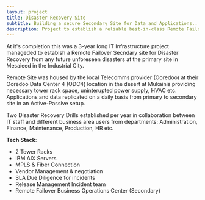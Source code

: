 ```yaml
---
layout: project
title: Disaster Recovery Site
subtitle: Building a secure Secondary Site for Data and Applications.. 
description: Project to establish a reliable best-in-class Remote Failover Secondary data center to meet strict necessary government Regulatory and Compliance requirements. 
---
```


At it's completion this was a 3-year long IT Infrastructure project manageded to establsh a Remote Failover Secndary site for Disaster Recovery from any future unforeseen disasters at the primary site in Mesaieed in the Industrial City. 

Remote Site was housed by the local Telecomms provider (Ooredoo) at their Ooredoo Data Center 4 (ODC4) location in the desert at Mukainis providing necessary tower rack space, uninterupted power supply, HVAC etc. Applications and data replicated on a daily basis from primary to secondary site in an Active-Passive setup.

Two Disaster Recovery Drills established per year in collaboration between IT staff and different business area users from departments: Administration, Finance, Maintenance, Production, HR etc.

**Tech Stack**:

- 2 Tower Racks
- IBM AIX Servers
- MPLS & Fiber Connection 
- Vendor Management & negotiation
- SLA Due Diligence for incidents
- Release Management Incident team
- Remote Failover Business Operations Center (Secondary)